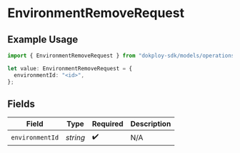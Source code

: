 # EnvironmentRemoveRequest

## Example Usage

```typescript
import { EnvironmentRemoveRequest } from "dokploy-sdk/models/operations";

let value: EnvironmentRemoveRequest = {
  environmentId: "<id>",
};
```

## Fields

| Field              | Type               | Required           | Description        |
| ------------------ | ------------------ | ------------------ | ------------------ |
| `environmentId`    | *string*           | :heavy_check_mark: | N/A                |
